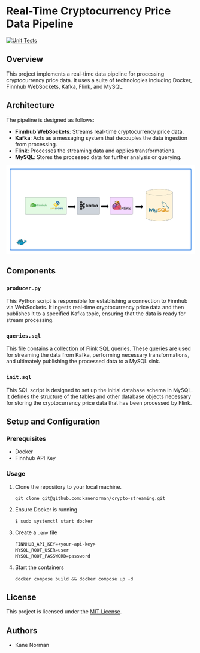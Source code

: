 # Real-Time Cryptocurrency Price Data Pipeline
[![Unit Tests](https://github.com/kanenorman/crypto-streaming/actions/workflows/unit-test.yaml/badge.svg)](https://github.com/kanenorman/crypto-streaming/actions/workflows/unit-test.yaml)

## Overview

This project implements a real-time data pipeline for processing cryptocurrency price data. It uses a suite of technologies including Docker, Finnhub WebSockets, Kafka, Flink, and MySQL.

## Architecture

The pipeline is designed as follows:

- **Finnhub WebSockets**: Streams real-time cryptocurrency price data.
- **Kafka**: Acts as a messaging system that decouples the data ingestion from processing.
- **Flink**: Processes the streaming data and applies transformations.
- **MySQL**: Stores the processed data for further analysis or querying.

![System-Design](./assets/system-design.png)

## Components

### `producer.py`

This Python script is responsible for establishing a connection to Finnhub via WebSockets. It ingests real-time cryptocurrency price data and then publishes it to a specified Kafka topic, ensuring that the data is ready for stream processing.

### `queries.sql`

This file contains a collection of Flink SQL queries. These queries are used for streaming the data from Kafka, performing necessary transformations, and ultimately publishing the processed data to a MySQL sink.

### `init.sql`

This SQL script is designed to set up the initial database schema in MySQL. It defines the structure of the tables and other database objects necessary for storing the cryptocurrency price data that has been processed by Flink.

## Setup and Configuration

### Prerequisites

- Docker
- Finnhub API Key

### Usage

1. Clone the repository to your local machine.
   ```
   git clone git@github.com:kanenorman/crypto-streaming.git
   ```
2. Ensure Docker is running
   ```
   $ sudo systemctl start docker
   ```
3. Create a `.env` file
   ```
   FINNHUB_API_KEY=<your-api-key>
   MYSQL_ROOT_USER=user
   MYSQL_ROOT_PASSWORD=password
   ```
4. Start the containers
   ```
   docker compose build && docker compose up -d
   ```

## License

This project is licensed under the [MIT License](LICENSE).

## Authors

- Kane Norman
